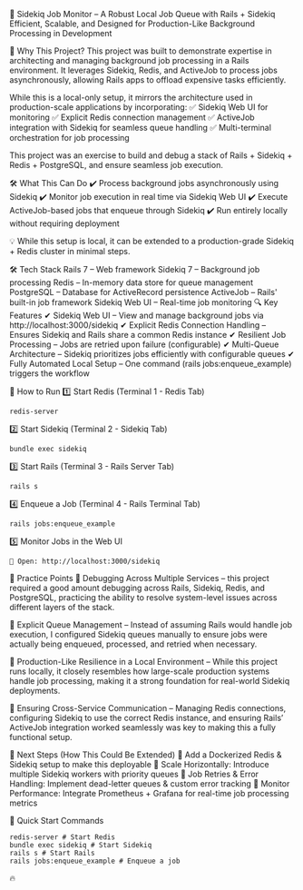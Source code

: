🚀 Sidekiq Job Monitor – A Robust Local Job Queue with Rails + Sidekiq
Efficient, Scalable, and Designed for Production-Like Background Processing in Development

📌 Why This Project?
This project was built to demonstrate expertise in architecting and managing background job processing in a Rails environment. It leverages Sidekiq, Redis, and ActiveJob to process jobs asynchronously, allowing Rails apps to offload expensive tasks efficiently.

While this is a local-only setup, it mirrors the architecture used in production-scale applications by incorporating: ✅ Sidekiq Web UI for monitoring
✅ Explicit Redis connection management
✅ ActiveJob integration with Sidekiq for seamless queue handling
✅ Multi-terminal orchestration for job processing

This project was an exercise to build and debug a stack of Rails + Sidekiq + Redis + PostgreSQL, and ensure seamless job execution.

🛠 What This Can Do
✔️ Process background jobs asynchronously using Sidekiq
✔️ Monitor job execution in real time via Sidekiq Web UI
✔️ Execute ActiveJob-based jobs that enqueue through Sidekiq
✔️ Run entirely locally without requiring deployment

💡 While this setup is local, it can be extended to a production-grade Sidekiq + Redis cluster in minimal steps.

🛠 Tech Stack
Rails 7 – Web framework
Sidekiq 7 – Background job processing
Redis – In-memory data store for queue management
PostgreSQL – Database for ActiveRecord persistence
ActiveJob – Rails' built-in job framework
Sidekiq Web UI – Real-time job monitoring
🔍 Key Features
✔ Sidekiq Web UI – View and manage background jobs via http://localhost:3000/sidekiq
✔ Explicit Redis Connection Handling – Ensures Sidekiq and Rails share a common Redis instance
✔ Resilient Job Processing – Jobs are retried upon failure (configurable)
✔ Multi-Queue Architecture – Sidekiq prioritizes jobs efficiently with configurable queues
✔ Fully Automated Local Setup – One command (rails jobs:enqueue_example) triggers the workflow

🚀 How to Run
1️⃣ Start Redis (Terminal 1 - Redis Tab)
```
redis-server
```

2️⃣ Start Sidekiq (Terminal 2 - Sidekiq Tab)
```
bundle exec sidekiq
```

3️⃣ Start Rails (Terminal 3 - Rails Server Tab)
```
rails s
```

4️⃣ Enqueue a Job (Terminal 4 - Rails Terminal Tab)
```
rails jobs:enqueue_example
```

5️⃣ Monitor Jobs in the Web UI
```
📌 Open: http://localhost:3000/sidekiq
```

🎯 Practice Points
🔹 Debugging Across Multiple Services – this project required a good amount debugging across Rails, Sidekiq, Redis, and PostgreSQL, practicing the ability to resolve system-level issues across different layers of the stack.

🔹 Explicit Queue Management – Instead of assuming Rails would handle job execution, I configured Sidekiq queues manually to ensure jobs were actually being enqueued, processed, and retried when necessary.

🔹 Production-Like Resilience in a Local Environment – While this project runs locally, it closely resembles how large-scale production systems handle job processing, making it a strong foundation for real-world Sidekiq deployments.

🔹 Ensuring Cross-Service Communication – Managing Redis connections, configuring Sidekiq to use the correct Redis instance, and ensuring Rails’ ActiveJob integration worked seamlessly was key to making this a fully functional setup.

🔮 Next Steps (How This Could Be Extended)
🔹 Add a Dockerized Redis & Sidekiq setup to make this deployable
🔹 Scale Horizontally: Introduce multiple Sidekiq workers with priority queues
🔹 Job Retries & Error Handling: Implement dead-letter queues & custom error tracking
🔹 Monitor Performance: Integrate Prometheus + Grafana for real-time job processing metrics


📌 Quick Start Commands
```
redis-server # Start Redis
bundle exec sidekiq # Start Sidekiq
rails s # Start Rails
rails jobs:enqueue_example # Enqueue a job
```
🔥 
